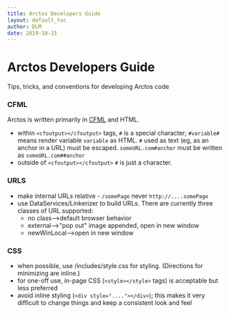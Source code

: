```yaml
---
title: Arctos Developers Guide
layout: default_toc
author: DLM
date: 2019-10-15
---
```


# Arctos Developers Guide
Tips, tricks, and conventions for developing Arctos code

### CFML

Arctos is written primarily in [CFML](https://en.wikipedia.org/wiki/ColdFusion_Markup_Language) and HTML. 
* within ``<cfoutput></cfoutput>`` tags, ``#`` is a special character; ``#variable#`` means render variable ``variable`` as HTML. ``#`` used as text (eg, as an anchor in a URL) must be escaped. ``someURL.com#anchor`` must be written as  ``someURL.com##anchor``
* outside of ``<cfoutput></cfoutput>`` 	``#`` is just a character.

### URLS

* make internal URLs relative - ``/somePage`` never ``http://....somePage``
* use DataServices/Linkerizer to build URLs. There are currently three classes of URL supported:
    * no class-->default browser behavior
    * external-->"pop out" image appended, open in new window
    * newWinLocal-->open in new window

### CSS
* when possible, use /includes/style.css for styling. (Directions for minimizing are inline.)
* for one-off use, in-page CSS (``<style></style>`` tags) is acceptable but less preferred
* avoid inline styling (``<div style="...."></div>``); this makes it very difficult to change things and keep a consistent look and feel

